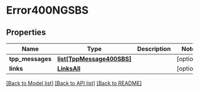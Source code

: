 # Error400NGSBS

## Properties
Name | Type | Description | Notes
------------ | ------------- | ------------- | -------------
**tpp_messages** | [**list[TppMessage400SBS]**](TppMessage400SBS.md) |  | [optional] 
**links** | [**LinksAll**](LinksAll.md) |  | [optional] 

[[Back to Model list]](../README.md#documentation-for-models) [[Back to API list]](../README.md#documentation-for-api-endpoints) [[Back to README]](../README.md)

